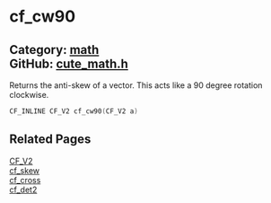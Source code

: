 [](../header.md ':include')

# cf_cw90

Category: [math](/api_reference?id=math)  
GitHub: [cute_math.h](https://github.com/RandyGaul/cute_framework/blob/master/include/cute_math.h)  
---

Returns the anti-skew of a vector. This acts like a 90 degree rotation clockwise.

```cpp
CF_INLINE CF_V2 cf_cw90(CF_V2 a)
```

## Related Pages

[CF_V2](/math/cf_v2.md)  
[cf_skew](/math/cf_skew.md)  
[cf_cross](/math/cf_cross.md)  
[cf_det2](/math/cf_det2.md)  
